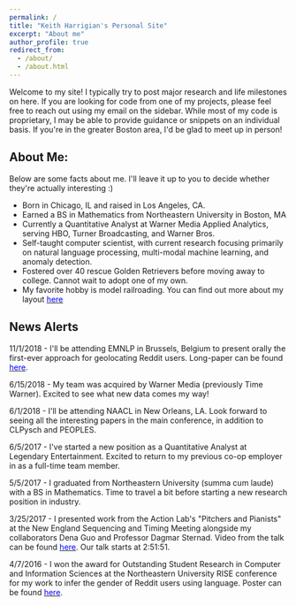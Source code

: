 ```yaml
---
permalink: /
title: "Keith Harrigian's Personal Site"
excerpt: "About me"
author_profile: true
redirect_from:
  - /about/
  - /about.html
---
```


Welcome to my site! I typically try to post major research and life milestones on here. If you are looking for code from one of my projects, please feel free to reach out using my email on the sidebar. While most of my code is proprietary, I may be able to provide guidance or snippets on an individual basis. If you're in the greater Boston area, I'd be glad to meet up in person!

## About Me:

Below are some facts about me. I'll leave it up to you to decide whether they're actually interesting :)

* Born in Chicago, IL and raised in Los Angeles, CA.
* Earned a BS in Mathematics from Northeastern University in Boston, MA
* Currently a Quantitative Analyst at Warner Media Applied Analytics, serving HBO, Turner Broadcasting, and Warner Bros.
* Self-taught computer scientist, with current research focusing primarily on natural language processing, multi-modal machine learning, and anomaly detection.
* Fostered over 40 rescue Golden Retrievers before moving away to college. Cannot wait to adopt one of my own.
* My favorite hobby is model railroading. You can find out more about my layout [<span style="color:blue">here</span>](https://kharrigian.github.io/hobbies/)


## News Alerts

11/1/2018 - I'll be attending EMNLP in Brussels, Belgium to present orally the first-ever approach for geolocating Reddit users. Long-paper can be found [<span style="color:blue">here</span>](http://aclweb.org/anthology/W18-6103).

6/15/2018 - My team was acquired by Warner Media (previously Time Warner). Excited to see what new data comes my way!

6/1/2018 - I'll be attending NAACL in New Orleans, LA. Look forward to seeing all the interesting papers in the main conference, in addition to CLPysch and PEOPLES.

6/5/2017 - I've started a new position as a Quantitative Analyst at Legendary Entertainment. Excited to return to my previous co-op employer in as a full-time team member.

5/5/2017 - I graduated from Northeastern University (summa cum laude) with a BS in Mathematics. Time to travel a bit before starting a new research position in industry.

3/25/2017 - I presented work from the Action Lab's "Pitchers and Pianists" at the New England Sequencing and Timing Meeting alongside my collaborators Dena Guo and Professor Dagmar Sternad. Video from the talk can be found [<span style="color:blue">here</span>](https://youtu.be/SDYJOTkm6nA?t=10311). Our talk starts at 2:51:51.

4/7/2016 - I won the award for Outstanding Student Research in Computer and Information Sciences at the Northeastern University RISE conference for my work to infer the gender of Reddit users using language. Poster can be found [<span style="color:blue">here</span>](https://www.northeastern.edu/rise/presentations/when-anonymity-is-not-anonymous-gender-inference-on-reddit/).
